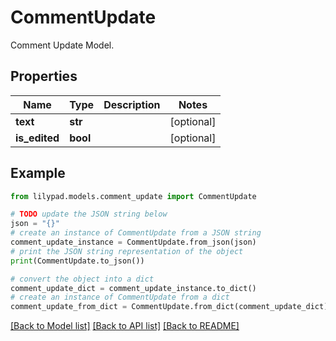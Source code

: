 # CommentUpdate

Comment Update Model.

## Properties

Name | Type | Description | Notes
------------ | ------------- | ------------- | -------------
**text** | **str** |  | [optional] 
**is_edited** | **bool** |  | [optional] 

## Example

```python
from lilypad.models.comment_update import CommentUpdate

# TODO update the JSON string below
json = "{}"
# create an instance of CommentUpdate from a JSON string
comment_update_instance = CommentUpdate.from_json(json)
# print the JSON string representation of the object
print(CommentUpdate.to_json())

# convert the object into a dict
comment_update_dict = comment_update_instance.to_dict()
# create an instance of CommentUpdate from a dict
comment_update_from_dict = CommentUpdate.from_dict(comment_update_dict)
```
[[Back to Model list]](../README.md#documentation-for-models) [[Back to API list]](../README.md#documentation-for-api-endpoints) [[Back to README]](../README.md)


